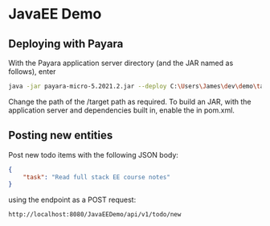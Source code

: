 # JavaEE Demo

## Deploying with Payara

With the Payara application server directory (and the JAR named as follows), enter

```bash
java -jar payara-micro-5.2021.2.jar --deploy C:\Users\James\dev\demo\target\JavaEEDemo.war --port 8080
```

Change the path of the /target path as required. To build an JAR, with the application server and dependencies built in, enable the <profiles> in pom.xml.

## Posting new entities

Post new todo items with the following JSON body:

```json
{
	"task": "Read full stack EE course notes"
}
```

using the endpoint as a POST request:

```
http://localhost:8080/JavaEEDemo/api/v1/todo/new
```